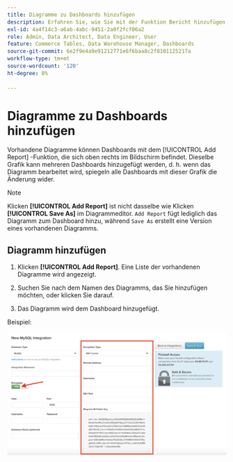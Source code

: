 ```yaml
---
title: Diagramme zu Dashboards hinzufügen
description: Erfahren Sie, wie Sie mit der Funktion Bericht hinzufügen Diagramme zu Dashboards hinzufügen.
exl-id: 4a4f14c3-a6ab-4abc-9451-2a0f2fcf06a2
role: Admin, Data Architect, Data Engineer, User
feature: Commerce Tables, Data Warehouse Manager, Dashboards
source-git-commit: 6e2f9e4a9e91212771e6f6baa8c2f8101125217a
workflow-type: tm+mt
source-wordcount: '120'
ht-degree: 0%

---
```


# Diagramme zu Dashboards hinzufügen

Vorhandene Diagramme können Dashboards mit dem [!UICONTROL Add Report] -Funktion, die sich oben rechts im Bildschirm befindet. Dieselbe Grafik kann mehreren Dashboards hinzugefügt werden, d. h. wenn das Diagramm bearbeitet wird, spiegeln alle Dashboards mit dieser Grafik die Änderung wider.

>[!NOTE]
>
>Klicken **[!UICONTROL Add Report]** ist nicht dasselbe wie Klicken **[!UICONTROL Save As]** im Diagrammeditor. `Add Report` fügt lediglich das Diagramm zum Dashboard hinzu, während `Save As` erstellt eine Version eines vorhandenen Diagramms.

## Diagramm hinzufügen

1. Klicken **[!UICONTROL Add Report]**. Eine Liste der vorhandenen Diagramme wird angezeigt.

1. Suchen Sie nach dem Namen des Diagramms, das Sie hinzufügen möchten, oder klicken Sie darauf.

1. Das Diagramm wird dem Dashboard hinzugefügt.

Beispiel:

![Diagramm hinzufügen](../../assets/sql-integration-encrypted-yes.png)
